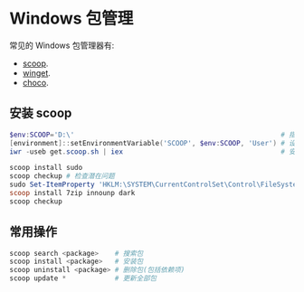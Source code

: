# Windows 包管理

常见的 Windows 包管理器有:  

- [scoop](https://github.com/ScoopInstaller/Scoop).
- [winget](https://github.com/microsoft/winget-cli).
- [choco](https://github.com/chocolatey/choco).

## 安装 scoop

```ps1
$env:SCOOP='D:\'                                                   # 指定安装路径
[environment]::setEnvironmentVariable('SCOOP', $env:SCOOP, 'User') # 设置环境变量
iwr -useb get.scoop.sh | iex                                       # 安装 scoop

scoop install sudo
scoop checkup # 检查潜在问题
sudo Set-ItemProperty 'HKLM:\SYSTEM\CurrentControlSet\Control\FileSystem' -Name 'LongPathsEnabled' -Value 1
scoop install 7zip innounp dark
scoop checkup
```

## 常用操作

```ps1
scoop search <package>    # 搜索包
scoop install <package>   # 安装包
scoop uninstall <package> # 删除包(包括依赖项)
scoop update *            # 更新全部包
```

